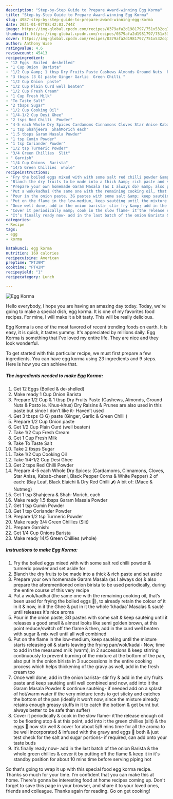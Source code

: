 ```yaml
---
description: "Step-by-Step Guide to Prepare Award-winning Egg Korma"
title: "Step-by-Step Guide to Prepare Award-winning Egg Korma"
slug: 4987-step-by-step-guide-to-prepare-award-winning-egg-korma
date: 2021-01-07T08:42:03.744Z
image: https://img-global.cpcdn.com/recipes/0379afa2d1981797/751x532cq70/egg-korma-recipe-main-photo.jpg
thumbnail: https://img-global.cpcdn.com/recipes/0379afa2d1981797/751x532cq70/egg-korma-recipe-main-photo.jpg
cover: https://img-global.cpcdn.com/recipes/0379afa2d1981797/751x532cq70/egg-korma-recipe-main-photo.jpg
author: Anthony Wise
ratingvalue: 4.6
reviewcount: 45413
recipeingredient:
- "12 Eggs  Boiled  deshelled"
- "1 Cup Onion  Barista"
- "1/2 Cup &amp; 1 tbsp Dry Fruits Paste Cashews Almonds Ground Nuts  Posto ie Khuskhus Dry Raisins  Prunes are also used in this paste but since I dont like it Havent used"
- "3 tbsps (3 G) paste Ginger Garlic  Green Chilli "
- "1/2 Cup Onion  paste"
- "1/2 Cup Plain Curd well beaten"
- "1/2 Cup Fresh Cream"
- "1 Cup Fresh Milk"
- "To Taste Salt"
- "2 tbsps Sugar"
- "1/2 Cup Cooking Oil"
- "1/4-1/2 Cup Desi Ghee"
- "2 tsps Red Chilli  Powder"
- "4-5 each Whole Dry Spices Cardamoms Cinnamons Cloves Star Anise Kababcheeni Black Pepper Corns  White Pepper 2 of each Bay Leaf Black Elaichi  Dry Red Chilli  A bit of Mace  Nutmeg"
- "1 tsp Shahjeera  ShahMorich each"
- "1.5 tbsps Garam Masala Powder"
- "1 tsp Cumin Powder"
- "1 tsp Coriander Powder"
- "1/2 tsp Turmeric Powder"
- "3/4 Green Chillies  Slit"
- " Garnish"
- "1/4 Cup Onions  Barista"
- "14/5 Green Chillies  whole"
recipeinstructions:
- "Fry the boiled eggs mixed with with some salt red chilli powder &amp; turmeric powder and set aside for"
- "Blanch the dry fruits to be made into a thick &amp; rich paste and set aside"
- "Prepare your own homemade Garam Masala (as I always do) &amp; also prepare the aforementioned onion birista to be used periodically, during the entire course of this very recipe"
- "Put a wok/kadhai (the same one with the remaining cooking oil, that’s been used for frying the boiled eggs 🥚), to already retain the colour of it in it &amp; now, in it the Ghee &amp; put in it the whole ‘khadaa’ Masalas &amp; sauté until releases it&#39;s nice aroma"
- "Pour in the onion paste, 3G pastes with some salt &amp; keep sautéing until it releases a good smell &amp; almost looks like semi golden brown, at this point reduce/switch off the flame &amp; then, add in the curd well beaten with sugar &amp; mix well until all well combined"
- "Put on the flame in the low-medium, keep sautéing until the mixture starts releasing oil &amp; starts leaving the frying pan/wok/kadai- Now, time to add in the measured milk (warm), in 2 successions &amp; keep stirring continuously to prevent burning of the mixture at the bottom of the pan, also put in the onion birista in 3 successions in the entire cooking process which helps thickening of the gravy as well, add in the fresh cream too"
- "Once well done, add in the onion barista- stir fry &amp; add in the dry fruits paste and keep sautéing until well combined and now, add into it the Garam Masala Powder &amp; continue sautéing- if needed add on a splash of hot/warm water if the very mixture tends to get sticky and catches the bottom of the pan (ideally it won’t now, since the mixture already retains enough greasy stuffs in it to catch the bottom &amp; get burnt but always better to be safe than suffer)"
- "Cover it periodically &amp; cook in the slow flame- it’the release enough oil to be floating atop &amp; at this point, add into it the green chillies (slit) &amp; the eggs 🥚 now stir well &amp; cover for about 5/6 mins time for all the aroma to be well incorporated &amp; infused with the gravy and eggs 🥚 both &amp; just test check for the salt and sugar portions- if required, can add onto your taste buds"
- "It’s finally ready now- add in the last batch of the onion Barista &amp; the whole green chillies &amp; cover it by putting off the flame &amp; keep it in it&#39;s standby position for about 10 mins time before serving piping hot"
categories:
- Recipe
tags:
- egg
- korma

katakunci: egg korma 
nutrition: 169 calories
recipecuisine: American
preptime: "PT39M"
cooktime: "PT42M"
recipeyield: "1"
recipecategory: Lunch

---
```



![Egg Korma](https://img-global.cpcdn.com/recipes/0379afa2d1981797/751x532cq70/egg-korma-recipe-main-photo.jpg)

Hello everybody, I hope you are having an amazing day today. Today, we're going to make a special dish, egg korma. It is one of my favorites food recipes. For mine, I will make it a bit tasty. This will be really delicious.



Egg Korma is one of the most favored of recent trending foods on earth. It is easy, it is quick, it tastes yummy. It's appreciated by millions daily. Egg Korma is something that I've loved my entire life. They are nice and they look wonderful.


To get started with this particular recipe, we must first prepare a few ingredients. You can have egg korma using 23 ingredients and 9 steps. Here is how you can achieve that.

<!--inarticleads1-->

##### The ingredients needed to make Egg Korma:

1. Get 12 Eggs  (Boiled &amp; de-shelled)
1. Make ready 1 Cup Onion  Barista
1. Prepare 1/2 Cup &amp; 1 tbsp Dry Fruits Paste (Cashews, Almonds, Ground Nuts &amp; Posto ie. Khus-khus) Dry Raisins &amp; Prunes are also used in this paste but since I don’t like it- Haven’t used
1. Get 3 tbsps (3 G) paste (Ginger, Garlic &amp; Green Chilli )
1. Prepare 1/2 Cup Onion  paste
1. Get 1/2 Cup Plain Curd (well beaten)
1. Take 1/2 Cup Fresh Cream
1. Get 1 Cup Fresh Milk
1. Take To Taste Salt
1. Take 2 tbsps Sugar
1. Take 1/2 Cup Cooking Oil
1. Take 1/4-1/2 Cup Desi Ghee
1. Get 2 tsps Red Chilli  Powder
1. Prepare 4-5 each Whole Dry Spices: (Cardamoms, Cinnamons, Cloves, Star Anise, Kabab-cheeni, Black Pepper Corns &amp; White Pepper) 2 of each: (Bay Leaf, Black Elaichi &amp; Dry Red Chilli 🌶) A bit of: (Mace &amp; Nutmeg)
1. Get 1 tsp Shahjeera &amp; Shah-Morich, each
1. Make ready 1.5 tbsps Garam Masala Powder
1. Get 1 tsp Cumin Powder
1. Get 1 tsp Coriander Powder
1. Prepare 1/2 tsp Turmeric Powder
1. Make ready 3/4 Green Chillies  (Slit)
1. Prepare  Garnish:
1. Get 1/4 Cup Onions  Barista
1. Make ready 14/5 Green Chillies  (whole)




<!--inarticleads2-->

##### Instructions to make Egg Korma:

1. Fry the boiled eggs mixed with with some salt red chilli powder &amp; turmeric powder and set aside for
1. Blanch the dry fruits to be made into a thick &amp; rich paste and set aside
1. Prepare your own homemade Garam Masala (as I always do) &amp; also prepare the aforementioned onion birista to be used periodically, during the entire course of this very recipe
1. Put a wok/kadhai (the same one with the remaining cooking oil, that’s been used for frying the boiled eggs 🥚), to already retain the colour of it in it &amp; now, in it the Ghee &amp; put in it the whole ‘khadaa’ Masalas &amp; sauté until releases it&#39;s nice aroma
1. Pour in the onion paste, 3G pastes with some salt &amp; keep sautéing until it releases a good smell &amp; almost looks like semi golden brown, at this point reduce/switch off the flame &amp; then, add in the curd well beaten with sugar &amp; mix well until all well combined
1. Put on the flame in the low-medium, keep sautéing until the mixture starts releasing oil &amp; starts leaving the frying pan/wok/kadai- Now, time to add in the measured milk (warm), in 2 successions &amp; keep stirring continuously to prevent burning of the mixture at the bottom of the pan, also put in the onion birista in 3 successions in the entire cooking process which helps thickening of the gravy as well, add in the fresh cream too
1. Once well done, add in the onion barista- stir fry &amp; add in the dry fruits paste and keep sautéing until well combined and now, add into it the Garam Masala Powder &amp; continue sautéing- if needed add on a splash of hot/warm water if the very mixture tends to get sticky and catches the bottom of the pan (ideally it won’t now, since the mixture already retains enough greasy stuffs in it to catch the bottom &amp; get burnt but always better to be safe than suffer)
1. Cover it periodically &amp; cook in the slow flame- it’the release enough oil to be floating atop &amp; at this point, add into it the green chillies (slit) &amp; the eggs 🥚 now stir well &amp; cover for about 5/6 mins time for all the aroma to be well incorporated &amp; infused with the gravy and eggs 🥚 both &amp; just test check for the salt and sugar portions- if required, can add onto your taste buds
1. It’s finally ready now- add in the last batch of the onion Barista &amp; the whole green chillies &amp; cover it by putting off the flame &amp; keep it in it&#39;s standby position for about 10 mins time before serving piping hot




So that's going to wrap it up with this special food egg korma recipe. Thanks so much for your time. I'm confident that you can make this at home. There's gonna be interesting food at home recipes coming up. Don't forget to save this page in your browser, and share it to your loved ones, friends and colleague. Thanks again for reading. Go on get cooking!
